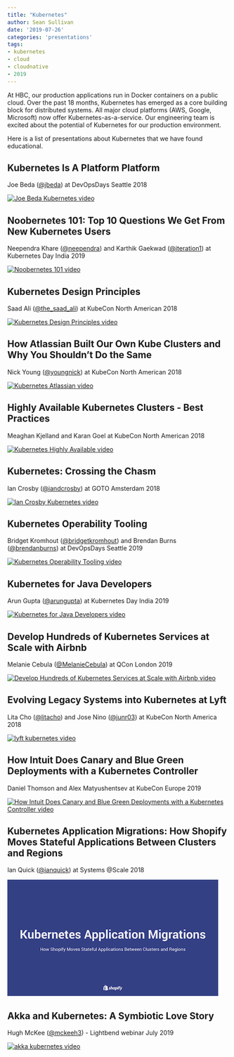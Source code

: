 ```yaml
---
title: "Kubernetes"
author: Sean Sullivan
date: '2019-07-26'
categories: 'presentations'
tags:
- kubernetes
- cloud
- cloudnative
- 2019
---
```


At HBC, our production applications run in Docker containers on a public cloud. Over the past 18 months, Kubernetes has emerged as a core building block for distributed systems. All major cloud platforms (AWS, Google, Microsoft) now offer Kubernetes-as-a-service. Our engineering team is excited about the potential of Kubernetes for our production environment.

Here is a list of presentations about Kubernetes that we have found educational.

## Kubernetes Is A Platform Platform
Joe Beda ([@jbeda](https://twitter.com/jbeda)) at DevOpsDays Seattle 2018

[![Joe Beda Kubernetes video](https://img.youtube.com/vi/QEu6dpQnJ7A/0.jpg)](https://www.youtube.com/watch?v=QEu6dpQnJ7A "Kubernetes Is A Platform Platform")

## Noobernetes 101: Top 10 Questions We Get From New Kubernetes Users
Neependra Khare ([@neependra](https://twitter.com/neependra)) and Karthik Gaekwad ([@iteration1](https://twitter.com/iteration1)) at Kubernetes Day India 2019

[![Noobernetes 101 video](https://img.youtube.com/vi/pzY55PPrtI8/0.jpg)](https://www.youtube.com/watch?v=pzY55PPrtI8 "Noobernetes 101: Top 10 Questions We Get From New Kubernetes Users")

## Kubernetes Design Principles
Saad Ali ([@the_saad_ali](https://twitter.com/the_saad_ali)) at KubeCon North American 2018

[![Kubernetes Design Principles video](https://img.youtube.com/vi/ZuIQurh_kDk/0.jpg)](https://www.youtube.com/watch?v=ZuIQurh_kDk "Kubernetes Design Principles")

## How Atlassian Built Our Own Kube Clusters and Why You Shouldn’t Do the Same
Nick Young ([@youngnick](https://twitter.com/youngnick)) at KubeCon North American 2018

[![Kubernetes Atlassian video](https://img.youtube.com/vi/Ol_NYLQP5ec/0.jpg)](https://www.youtube.com/watch?v=Ol_NYLQP5ec "How Atlassian Built Our Own Kube Clusters and Why You Shouldn’t Do the Same")

## Highly Available Kubernetes Clusters - Best Practices
Meaghan Kjelland and Karan Goel at KubeCon North American 2018

[![Kubernetes Highly Available video](https://img.youtube.com/vi/NpT9RraqKdY/0.jpg)](https://www.youtube.com/watch?v=NpT9RraqKdY "Highly Available Kubernetes Clusters - Best Practices")

## Kubernetes: Crossing the Chasm
Ian Crosby ([@iandcrosby](https://twitter.com/iandcrosby)) at GOTO Amsterdam 2018

[![Ian Crosby Kubernetes video](https://img.youtube.com/vi/j9h66mchXi0/0.jpg)](https://www.youtube.com/watch?v=j9h66mchXi0 "Kubernetes: Crossing the Chasm")

## Kubernetes Operability Tooling
Bridget Kromhout ([@bridgetkromhout](https://twitter.com/bridgetkromhout)) and Brendan Burns ([@brendanburns](https://twitter.com/brendanburns)) at DevOpsDays Seattle 2019

[![Kubernetes Operability Tooling video](https://img.youtube.com/vi/rlgyL839bls/0.jpg)](https://www.youtube.com/watch?v=rlgyL839bls "Kubernetes Operability Tooling")

## Kubernetes for Java Developers
Arun Gupta ([@arungupta](https://twitter.com/arungupta)) at Kubernetes Day India 2019

[![Kubernetes for Java Developers video](https://img.youtube.com/vi/FfK0ISSMZNI/0.jpg)](https://www.youtube.com/watch?v=FfK0ISSMZNI "Kubernetes for Java Developers")

## Develop Hundreds of Kubernetes Services at Scale with Airbnb
Melanie Cebula ([@MelanieCebula](https://twitter.com/MelanieCebula)) at QCon London 2019

[![Develop Hundreds of Kubernetes Services at Scale with Airbnb video](https://img.youtube.com/vi/DhuEc-IHrzo/0.jpg)](https://www.youtube.com/watch?v=DhuEc-IHrzo "Develop Hundreds of Kubernetes Services at Scale with Airbnb")

## Evolving Legacy Systems into Kubernetes at Lyft
Lita Cho ([@litacho](https://twitter.com/litacho)) and Jose Nino ([@junr03](https://twitter.com/junr03)) at KubeCon North America 2018

[![lyft kubernetes video](https://img.youtube.com/vi/xQxIoy50Mzo/0.jpg)](https://www.youtube.com/watch?v=xQxIoy50Mzo "Evolving Legacy Systems into Kubernetes at Lyft")

## How Intuit Does Canary and Blue Green Deployments with a Kubernetes Controller
Daniel Thomson and Alex Matyushentsev at KubeCon Europe 2019

[![How Intuit Does Canary and Blue Green Deployments with a Kubernetes Controller video](https://img.youtube.com/vi/yeVkTTO9nOA/0.jpg)](https://www.youtube.com/watch?v=yeVkTTO9nOA "How Intuit Does Canary and Blue Green Deployments with a Kubernetes Controller")

## Kubernetes Application Migrations: How Shopify Moves Stateful Applications Between Clusters and Regions
Ian Quick ([@ianquick](https://ca.linkedin.com/in/ianquick)) at Systems @Scale 2018

[![Kubernetes Application Migrations Shopify video](./assets/images/migrations-2019/Kubernetes_Application_Migrations_How_Shopify_Moves_Stateful_Applications-480.png)](https://atscaleconference.com/videos/systems-scale-2018-kubernetes-application-migrations-how-shopify-moves-stateful-applications-between-clusters-and-regions/ "Kubernetes Application Migrations: How Shopify Moves Stateful Applications Between Clusters and Regions")

## Akka and Kubernetes: A Symbiotic Love Story
Hugh McKee ([@mckeeh3](https://twitter.com/mckeeh3)) - Lightbend webinar July 2019

[![akka kubernetes video](https://img.youtube.com/vi/BcTORFoYCGY/0.jpg)](https://www.youtube.com/watch?v=BcTORFoYCGY "Akka and Kubernetes: A Symbiotic Love Story")
